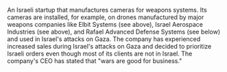 An Israeli startup that manufactures cameras for weapons systems. Its cameras are installed, for example, on drones manufactured by major weapons companies like Elbit Systems (see above), Israel Aerospace Industries (see above), and Rafael Advanced Defense Systems (see below) and used in Israel's attacks on Gaza. The company has experienced increased sales during Israel's attacks on Gaza and decided to prioritize Israeli orders even though most of its clients are not in Israel. The company's CEO has stated that "wars are good for business."